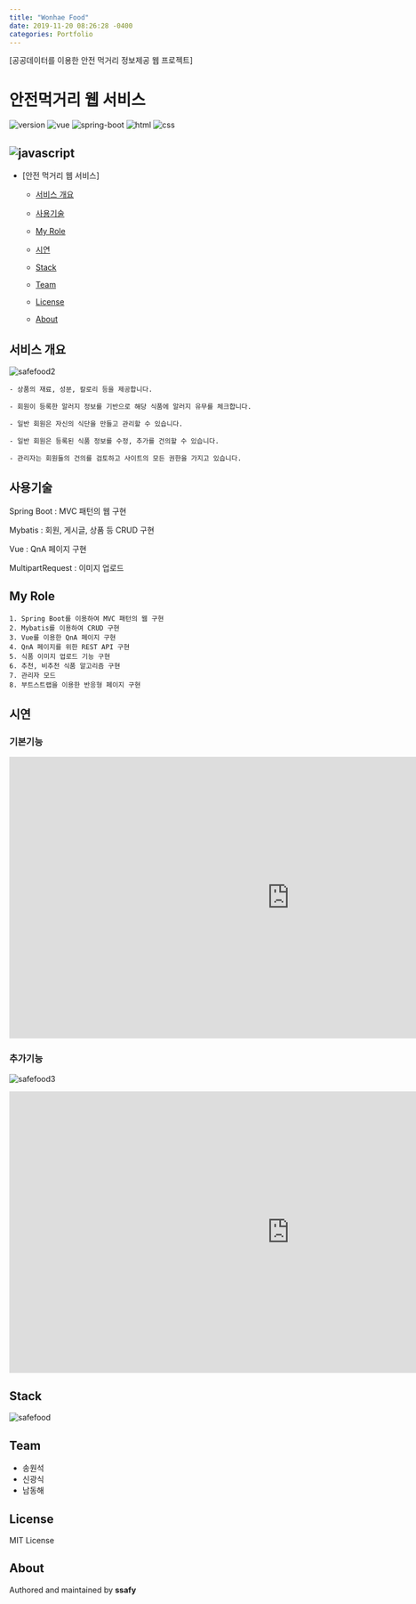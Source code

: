 ```yaml
---
title: "Wonhae Food"
date: 2019-11-20 08:26:28 -0400
categories: Portfolio
---
```

[공공데이터를 이용한 안전 먹거리 정보제공 웹 프로젝트]

# 안전먹거리 웹 서비스
![version](https://img.shields.io/badge/version-0.0.1-orange?)
![vue](https://img.shields.io/badge/vue-3.0.0-blue?logo=Vue.js)
![spring-boot](https://img.shields.io/badge/springboot-4.0.0-yellow?logo=spring)
![html](https://img.shields.io/badge/html-html5-red?logo=html5)
![css](https://img.shields.io/badge/css-css3-red?logo=css3)

![javascript](https://img.shields.io/badge/javascript-es6-yellowgreen?logo=javascript)
---
- [안전 먹거리 웹 서비스]

  - [서비스 개요](#서비스-개요)

  - [사용기술](#사용기술)

  - [My Role](#my-role)

  - [시연](#시연)

  - [Stack](#stack)

  - [Team](#team)

  - [License](#license)

  - [About](#about)

    

## 서비스 개요

![safefood2](../../assets/images/WonhaeFood/p1.png)
```
- 상품의 재료, 성분, 칼로리 등을 제공합니다.

- 회원이 등록한 알러지 정보를 기반으로 해당 식품에 알러지 유무를 체크합니다.

- 일반 회원은 자신의 식단을 만들고 관리할 수 있습니다.

- 일반 회원은 등록된 식품 정보를 수정, 추가를 건의할 수 있습니다.

- 관리자는 회원들의 건의를 검토하고 사이트의 모든 권한을 가지고 있습니다.
```

## 사용기술
Spring Boot : MVC 패턴의 웹 구현

Mybatis : 회원, 게시글, 상품 등 CRUD 구현

Vue : QnA 페이지 구현

MultipartRequest : 이미지 업로드



## My Role
```
1. Spring Boot를 이용하여 MVC 패턴의 웹 구현
2. Mybatis를 이용하여 CRUD 구현
3. Vue를 이용한 QnA 페이지 구현
4. QnA 페이지를 위한 REST API 구현
5. 식품 이미지 업로드 기능 구현
6. 추천, 비추천 식품 알고리즘 구현
7. 관리자 모드
8. 부트스트랩을 이용한 반응형 페이지 구현
```

## 시연
### 기본기능
<iframe width="1008" height="506" src="https://www.youtube.com/embed/fg-J0MMd5DM" frameborder="0" allow="accelerometer; autoplay; encrypted-media; gyroscope; picture-in-picture" allowfullscreen></iframe>


### 추가기능
![safefood3](../../assets/images/WonhaeFood/p3.png)

<iframe width="1008" height="506" src="https://www.youtube.com/embed/TgN0_GeOi2o" frameborder="0" allow="accelerometer; autoplay; encrypted-media; gyroscope; picture-in-picture" allowfullscreen></iframe>

## Stack
![safefood](../../assets/images/WonhaeFood/p2.png)

## Team
- 송원석
- 신광식
- 남동해

## License
MIT License

## About
Authored and maintained by **ssafy**
